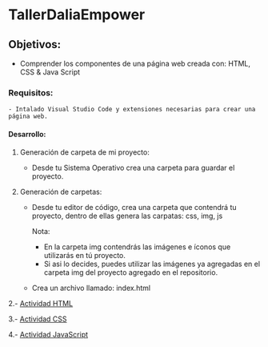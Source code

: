 # TallerDaliaEmpower

## Objetivos: 
   - Comprender los componentes de una página web creada con: HTML, CSS & Java Script

### Requisitos: 
    - Intalado Visual Studio Code y extensiones necesarias para crear una página web.
    
#### Desarrollo:

1. Generación de carpeta de mi proyecto:

      - Desde tu Sistema Operativo crea una carpeta para guardar el proyecto.

2. Generación de carpetas:
  
    - Desde tu editor de código, crea una carpeta que contendrá tu proyecto, dentro de ellas genera las carpatas: css, img, js
    
      Nota: 
      * En la carpeta img contendrás las imágenes e íconos que utilizarás en tú proyecto.
      * Si asi lo decides, puedes utilizar las imágenes ya agregadas en el carpeta img del proyecto agregado en el repositorio.
      
    - Crea un archivo llamado: index.html
    
2.- [Actividad HTML](./Actividad-HTML)

3.- [Actividad CSS](./Actividad-CSS)

4.- [Actividad JavaScript](./Actividad-JavaScript)
